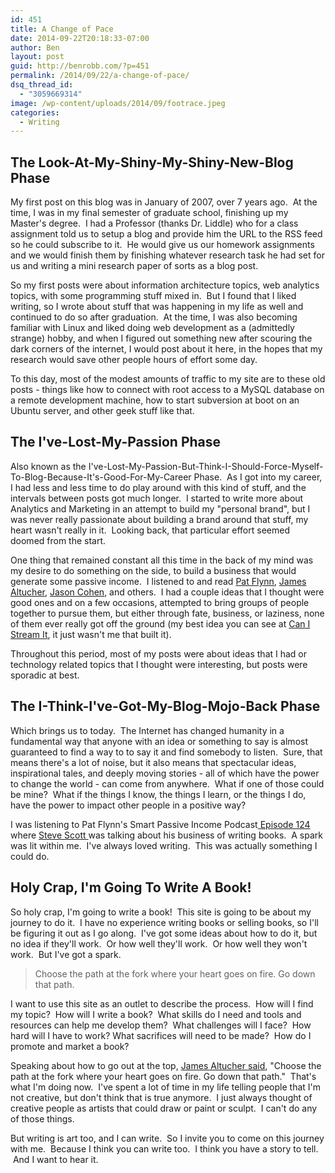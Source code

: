 ```yaml
---
id: 451
title: A Change of Pace
date: 2014-09-22T20:18:33-07:00
author: Ben
layout: post
guid: http://benrobb.com/?p=451
permalink: /2014/09/22/a-change-of-pace/
dsq_thread_id:
  - "3059669314"
image: /wp-content/uploads/2014/09/footrace.jpeg
categories:
  - Writing
---
```

<h2>The Look-At-My-Shiny-My-Shiny-New-Blog Phase</h2>
My first post on this blog was in January of 2007, over 7 years ago.  At the time, I was in my final semester of graduate school, finishing up my Master's degree.  I had a Professor (thanks Dr. Liddle) who for a class assignment told us to setup a blog and provide him the URL to the RSS feed so he could subscribe to it.  He would give us our homework assignments and we would finish them by finishing whatever research task he had set for us and writing a mini research paper of sorts as a blog post.

So my first posts were about information architecture topics, web analytics topics, with some programming stuff mixed in.  But I found that I liked writing, so I wrote about stuff that was happening in my life as well and continued to do so after graduation.  At the time, I was also becoming familiar with Linux and liked doing web development as a (admittedly strange) hobby, and when I figured out something new after scouring the dark corners of the internet, I would post about it here, in the hopes that my research would save other people hours of effort some day.

To this day, most of the modest amounts of traffic to my site are to these old posts - things like how to connect with root access to a MySQL database on a remote development machine, how to start subversion at boot on an Ubuntu server, and other geek stuff like that.
<h2>The I've-Lost-My-Passion Phase</h2>
Also known as the I've-Lost-My-Passion-But-Think-I-Should-Force-Myself-To-Blog-Because-It's-Good-For-My-Career Phase.  As I got into my career, I had less and less time to do play around with this kind of stuff, and the intervals between posts got much longer.  I started to write more about Analytics and Marketing in an attempt to build my "personal brand", but I was never really passionate about building a brand around that stuff, my heart wasn't really in it.  Looking back, that particular effort seemed doomed from the start.

One thing that remained constant all this time in the back of my mind was my desire to do something on the side, to build a business that would generate some passive income.  I listened to and read <a href="http://www.smartpassiveincome.com/">Pat Flynn</a>, <a href="http://www.jamesaltucher.com/">James Altucher</a>, <a href="http://blog.asmartbear.com/">Jason Cohen</a>, and others.  I had a couple ideas that I thought were good ones and on a few occasions, attempted to bring groups of people together to pursue them, but either through fate, business, or laziness, none of them ever really got off the ground (my best idea you can see at <a href="http://www.canistream.it/">Can I Stream It</a>, it just wasn't me that built it).

Throughout this period, most of my posts were about ideas that I had or technology related topics that I thought were interesting, but posts were sporadic at best.
<h2>The I-Think-I've-Got-My-Blog-Mojo-Back Phase</h2>
Which brings us to today.  The Internet has changed humanity in a fundamental way that anyone with an idea or something to say is almost guaranteed to find a way to to say it and find somebody to listen.  Sure, that means there's a lot of noise, but it also means that spectacular ideas, inspirational tales, and deeply moving stories - all of which have the power to change the world - can come from anywhere.  What if one of those could be mine?  What if the things I know, the things I learn, or the things I do, have the power to impact other people in a positive way?

I was listening to Pat Flynn's Smart Passive Income Podcast<a href="http://www.smartpassiveincome.com/author-empire-steve-scott/"> Episode 124</a> where <a href="http://stevescottsite.com/">Steve Scott </a>was talking about his business of writing books.  A spark was lit within me.  I've always loved writing.  This was actually something I could do.
<h2>Holy Crap, I'm Going To Write A Book!</h2>
So holy crap, I'm going to write a book!  This site is going to be about my journey to do it.  I have no experience writing books or selling books, so I'll be figuring it out as I go along.  I've got some ideas about how to do it, but no idea if they'll work.  Or how well they'll work.  Or how well they won't work.  But I've got a spark.
<blockquote>Choose the path at the fork where your heart goes on fire. Go down that path.</blockquote>
I want to use this site as an outlet to describe the process.  How will I find my topic?  How will I write a book?  What skills do I need and tools and resources can help me develop them?  What challenges will I face?  How hard will I have to work? What sacrifices will need to be made?  How do I promote and market a book?

Speaking about how to go out at the top, <a href="http://www.jamesaltucher.com/2014/07/how-to-go-out-at-the-top/">James Altucher said</a>, "Choose the path at the fork where your heart goes on fire. Go down that path."  That's what I'm doing now.  I've spent a lot of time in my life telling people that I'm not creative, but don't think that is true anymore.  I just always thought of creative people as artists that could draw or paint or sculpt.  I can't do any of those things.

But writing is art too, and I can write.  So I invite you to come on this journey with me.  Because I think you can write too.  I think you have a story to tell.  And I want to hear it.